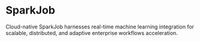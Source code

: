 # SparkJob
Cloud-native SparkJob harnesses real-time machine learning integration for scalable, distributed, and adaptive enterprise workflows acceleration.
